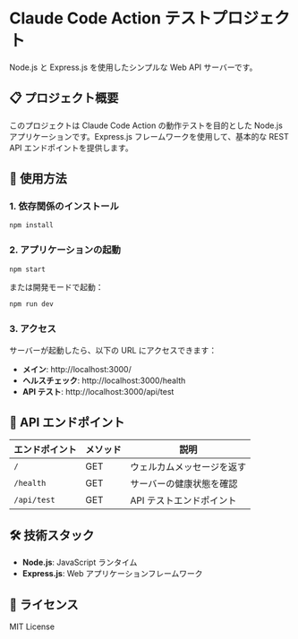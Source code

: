 # Claude Code Action テストプロジェクト

Node.js と Express.js を使用したシンプルな Web API サーバーです。

## 📋 プロジェクト概要

このプロジェクトは Claude Code Action の動作テストを目的とした Node.js アプリケーションです。Express.js フレームワークを使用して、基本的な REST API エンドポイントを提供します。

## 🚀 使用方法

### 1. 依存関係のインストール

```bash
npm install
```

### 2. アプリケーションの起動

```bash
npm start
```

または開発モードで起動：

```bash
npm run dev
```

### 3. アクセス

サーバーが起動したら、以下の URL にアクセスできます：

- **メイン**: http://localhost:3000/
- **ヘルスチェック**: http://localhost:3000/health
- **API テスト**: http://localhost:3000/api/test

## 📡 API エンドポイント

| エンドポイント | メソッド | 説明 |
|---|---|---|
| `/` | GET | ウェルカムメッセージを返す |
| `/health` | GET | サーバーの健康状態を確認 |
| `/api/test` | GET | API テストエンドポイント |

## 🛠 技術スタック

- **Node.js**: JavaScript ランタイム
- **Express.js**: Web アプリケーションフレームワーク

## 📝 ライセンス

MIT License
